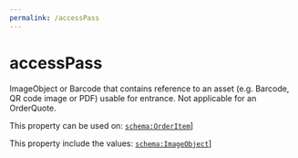 ```yaml
---
permalink: /accessPass
---
```


# accessPass
ImageObject or Barcode that contains reference to an asset (e.g. Barcode, QR code image or PDF) usable for entrance. Not applicable for an OrderQuote.

This property can be used on: [`schema:OrderItem`](https://schema.org/OrderItem)]

This property include the values: [`schema:ImageObject`](https://schema.org/ImageObject)]
